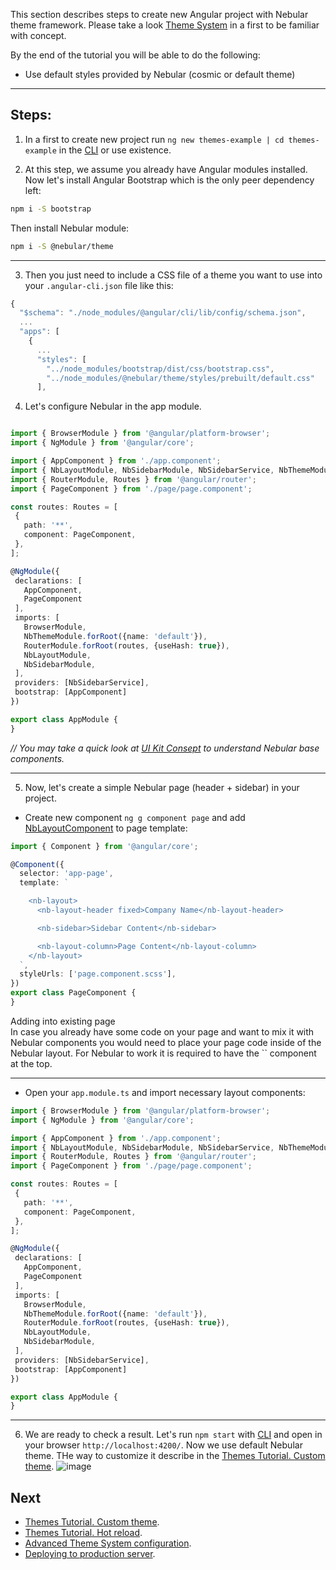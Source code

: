 This section describes steps to create new Angular project with Nebular theme framework.
Please take a look 
[Theme System](https://akveo.github.io/nebular/#/docs/concepts/theme-system) in a first to be familiar with concept.

By the end of the tutorial you will be able to do the following:
* Use default styles provided by Nebular (cosmic or default theme)
<hr class="section-end">

## Steps:

1) In a first to create new project run `ng new themes-example | cd themes-example` in the [CLI](https://github.com/angular/angular-cli)
or use existence.

2) At this step, we assume you already have Angular modules installed. Now let's install Angular Bootstrap which is the only peer dependency left:

```bash
npm i -S bootstrap
```

Then install Nebular module:

```bash
npm i -S @nebular/theme
```
<hr class="section-end">

3) Then you just need to include a CSS file of a theme you want to use into your `.angular-cli.json` file like this:
   

```typescript
{
  "$schema": "./node_modules/@angular/cli/lib/config/schema.json",
  ...
  "apps": [
    {
      ...
      "styles": [
        "../node_modules/bootstrap/dist/css/bootstrap.css",
        "../node_modules/@nebular/theme/styles/prebuilt/default.css"
      ],
```

4) Let's configure Nebular in the app module.
   
```typescript

import { BrowserModule } from '@angular/platform-browser';
import { NgModule } from '@angular/core';

import { AppComponent } from './app.component';
import { NbLayoutModule, NbSidebarModule, NbSidebarService, NbThemeModule } from '@nebular/theme';
import { RouterModule, Routes } from '@angular/router';
import { PageComponent } from './page/page.component';

const routes: Routes = [
 {
   path: '**',
   component: PageComponent,
 },
];

@NgModule({
 declarations: [
   AppComponent,
   PageComponent
 ],
 imports: [
   BrowserModule,
   NbThemeModule.forRoot({name: 'default'}),
   RouterModule.forRoot(routes, {useHash: true}),
   NbLayoutModule,
   NbSidebarModule,
 ],
 providers: [NbSidebarService],
 bootstrap: [AppComponent]
})

export class AppModule {
}
```

_// You may take a quick look at [UI Kit Consept](https://akveo.github.io/nebular/#/docs/concepts/ui-kit) to understand Nebular base components._
<hr class="section-end">

5) Now, let's create a simple Nebular page (header + sidebar) in your project. 
* Create new component `ng g component page` and add [NbLayoutComponent](https://akveo.github.io/nebular/#/docs/components/layout) to page template: 

```typescript
import { Component } from '@angular/core';

@Component({
  selector: 'app-page',
  template: `

    <nb-layout>
      <nb-layout-header fixed>Company Name</nb-layout-header>

      <nb-sidebar>Sidebar Content</nb-sidebar>

      <nb-layout-column>Page Content</nb-layout-column>
    </nb-layout>
  `,
  styleUrls: ['page.component.scss'],
})
export class PageComponent {
}
```

<div class="note note-info">
  <div class="note-title">Adding into existing page</div>
  <div class="note-body">
    In case you already have some code on your page and want to mix it with Nebular components you would need to place your page code inside of the Nebular layout. 
    For Nebular to work it is required to have the `<nb-layout></nb-layout>` component at the top.
  </div>
</div>
<hr class="section-end">

* Open your `app.module.ts` and import necessary layout components:

```typescript
import { BrowserModule } from '@angular/platform-browser';
import { NgModule } from '@angular/core';

import { AppComponent } from './app.component';
import { NbLayoutModule, NbSidebarModule, NbSidebarService, NbThemeModule } from '@nebular/theme';
import { RouterModule, Routes } from '@angular/router';
import { PageComponent } from './page/page.component';

const routes: Routes = [
 {
   path: '**',
   component: PageComponent,
 },
];

@NgModule({
 declarations: [
   AppComponent,
   PageComponent
 ],
 imports: [
   BrowserModule,
   NbThemeModule.forRoot({name: 'default'}),
   RouterModule.forRoot(routes, {useHash: true}),
   NbLayoutModule,
   NbSidebarModule,
 ],
 providers: [NbSidebarService],
 bootstrap: [AppComponent]
})

export class AppModule {
}
```
<hr class="section-end">

6) We are ready to check a result. Let's run `npm start` with [CLI](https://github.com/angular/angular-cli) and open in your browser `http://localhost:4200/`. Now we use default Nebular theme. THe way to customize it describe in the [Themes Tutorial. Custom theme](#/docs/ngxadmin-tutorials/themes-tutorial-custom-theme).
![image](assets/images/articles/sample-page.png)

## Next

- [Themes Tutorial. Custom theme](#/docs/ngxadmin-tutorials/themes-tutorial-custom-theme).
- [Themes Tutorial. Hot reload](#/docs/ngxadmin-tutorials/themes-tutorial-hot-reload).
- [Advanced Theme System configuration](#/docs/guides/enabling-theme-system).
- [Deploying to production server](#/docs/guides/server-deployment).
